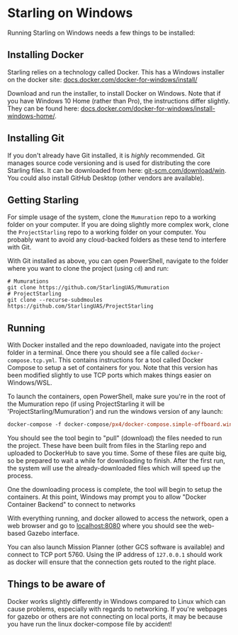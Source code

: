 # Starling on Windows

Running Starling on Windows needs a few things to be installed:

## Installing Docker

Starling relies on a technology called Docker. This has a Windows installer on the docker site:
[docs.docker.com/docker-for-windows/install/](https://docs.docker.com/docker-for-windows/install/)

Download and run the installer, to install Docker on Windows. Note that if you have Windows 10 Home
(rather than Pro), the instructions differ slightly. They can be found here:
[docs.docker.com/docker-for-windows/install-windows-home/](https://docs.docker.com/docker-for-windows/install-windows-home/).

## Installing Git

If you don't already have Git installed, it is *highly* recommended. Git manages source code
versioning and is used for distributing the core Starling files. It can be downloaded from here:
[git-scm.com/download/win](https://git-scm.com/download/win). You could also install GitHub Desktop
(other vendors are available).

## Getting Starling

For simple usage of the system, clone the `Mumuration` repo to a working folder on your computer. If you are doing slightly more complex work, clone the `ProjectStarling` repo to a working folder on your computer. You probably want to avoid
any cloud-backed folders as these tend to interfere with Git.

With Git installed as above, you can open PowerShell, navigate to the folder where you want to
clone the project (using `cd`) and run:

```
# Mumurations
git clone https://github.com/StarlingUAS/Mumuration
# ProjectStarling
git clone --recurse-subdmoules https://github.com/StarlingUAS/ProjectStarling
```

## Running

With Docker installed and the repo downloaded, navigate into the project folder in a terminal.
Once there you should see a file called `docker-compose.tcp.yml`. This contains instructions for a
tool called Docker Compose to setup a set of containers for you. Note that this version has been
modified slightly to use TCP ports which makes things easier on Windows/WSL.

To launch the containers, open PowerShell, make sure you're in the root of the Mumuration repo (if using ProjectStarling it will be 'ProjectStarling/Mumuration')
and run the windows version of any launch:
```ps
docker-compose -f docker-compose/px4/docker-compose.simple-offboard.windows.yml up
```

You should see the tool begin to "pull" (download) the files needed to run the project. These have
been built from files in the Starling repo and uploaded to DockerHub to save you time. Some of these
files are quite big, so be prepared to wait a while for downloading to finish. After the first run,
the system will use the already-downloaded files which will speed up the process.

One the downloading process is complete, the tool will begin to setup the containers. At this point,
Windows may prompt you to allow "Docker Container Backend" to connect to networks

With everything running, and docker allowed to access the network, open a web browser and go to
[localhost:8080](http://localhost:8080) where you should see the web-based Gazebo interface.

You can also launch Mission Planner (other GCS software is available) and connect to TCP port 5760.
Using the IP address of `127.0.0.1` should work as docker will ensure that the connection gets
routed to the right place.

## Things to be aware of

Docker works slightly differently in Windows compared to Linux which can cause problems, especially with regards to networking. If you're webpages for gazebo or others are not connecting on local ports, it may be because you have run the linux docker-compose file by accident! 

